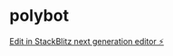 # polybot

[Edit in StackBlitz next generation editor ⚡️](https://stackblitz.com/~/github.com/liorlp/polybot)